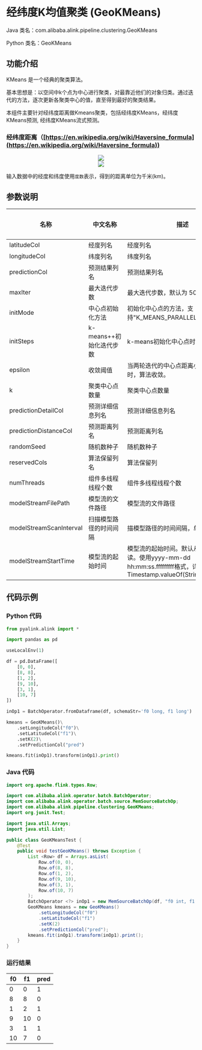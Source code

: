 # 经纬度K均值聚类 (GeoKMeans)
Java 类名：com.alibaba.alink.pipeline.clustering.GeoKMeans

Python 类名：GeoKMeans


## 功能介绍

KMeans 是一个经典的聚类算法。

基本思想是：以空间中k个点为中心进行聚类，对最靠近他们的对象归类。通过迭代的方法，逐次更新各聚类中心的值，直至得到最好的聚类结果。

本组件主要针对经纬度距离做Kmeans聚类，包括经纬度KMeans，经纬度KMeans预测, 经纬度KMeans流式预测。

### 经纬度距离（[https://en.wikipedia.org/wiki/Haversine_formula](https://en.wikipedia.org/wiki/Haversine_formula))
<div align=center><img src="https://img.alicdn.com/tfs/TB1WD.qa5_1gK0jSZFqXXcpaXXa-63-4.svg"></div>

<div align=center><img src="https://img.alicdn.com/tfs/TB1RRApa.Y1gK0jSZFMXXaWcVXa-33-6.svg"></div>

输入数据中的经度和纬度使用`度数`表示，得到的距离单位为千米(km)。

## 参数说明
| 名称 | 中文名称 | 描述 | 类型 | 是否必须？ | 默认值 |
| --- | --- | --- | --- | --- | --- |
| latitudeCol | 经度列名 | 经度列名 | String | ✓ |  |
| longitudeCol | 纬度列名 | 纬度列名 | String | ✓ |  |
| predictionCol | 预测结果列名 | 预测结果列名 | String | ✓ |  |
| maxIter | 最大迭代步数 | 最大迭代步数，默认为 50。 | Integer |  | 50 |
| initMode | 中心点初始化方法 | 初始化中心点的方法，支持"K_MEANS_PARALLEL"和"RANDOM" | String |  | "RANDOM" |
| initSteps | k-means++初始化迭代步数 | k-means初始化中心点时迭代的步数 | Integer |  | 2 |
| epsilon | 收敛阈值 | 当两轮迭代的中心点距离小于epsilon时，算法收敛。 | Double |  | 1.0E-4 |
| k | 聚类中心点数量 | 聚类中心点数量 | Integer |  | 2 |
| predictionDetailCol | 预测详细信息列名 | 预测详细信息列名 | String |  |  |
| predictionDistanceCol | 预测距离列名 | 预测距离列名 | String |  |  |
| randomSeed | 随机数种子 | 随机数种子 | Integer |  | 0 |
| reservedCols | 算法保留列名 | 算法保留列 | String[] |  | null |
| numThreads | 组件多线程线程个数 | 组件多线程线程个数 | Integer |  | 1 |
| modelStreamFilePath | 模型流的文件路径 | 模型流的文件路径 | String |  | null |
| modelStreamScanInterval | 扫描模型路径的时间间隔 | 描模型路径的时间间隔，单位秒 | Integer |  | 10 |
| modelStreamStartTime | 模型流的起始时间 | 模型流的起始时间。默认从当前时刻开始读。使用yyyy-mm-dd hh:mm:ss.fffffffff格式，详见Timestamp.valueOf(String s) | String |  | null |

## 代码示例
### Python 代码
```python
from pyalink.alink import *

import pandas as pd

useLocalEnv(1)

df = pd.DataFrame([
    [0, 0],
    [8, 8],
    [1, 2],
    [9, 10],
    [3, 1],
    [10, 7]
])

inOp1 = BatchOperator.fromDataframe(df, schemaStr='f0 long, f1 long')

kmeans = GeoKMeans()\
    .setLongitudeCol("f0")\
    .setLatitudeCol("f1")\
    .setK(2)\
    .setPredictionCol("pred")

kmeans.fit(inOp1).transform(inOp1).print()
```
### Java 代码
```java
import org.apache.flink.types.Row;

import com.alibaba.alink.operator.batch.BatchOperator;
import com.alibaba.alink.operator.batch.source.MemSourceBatchOp;
import com.alibaba.alink.pipeline.clustering.GeoKMeans;
import org.junit.Test;

import java.util.Arrays;
import java.util.List;

public class GeoKMeansTest {
	@Test
	public void testGeoKMeans() throws Exception {
		List <Row> df = Arrays.asList(
			Row.of(0, 0),
			Row.of(8, 8),
			Row.of(1, 2),
			Row.of(9, 10),
			Row.of(3, 1),
			Row.of(10, 7)
		);
		BatchOperator <?> inOp1 = new MemSourceBatchOp(df, "f0 int, f1 int");
		GeoKMeans kmeans = new GeoKMeans()
			.setLongitudeCol("f0")
			.setLatitudeCol("f1")
			.setK(2)
			.setPredictionCol("pred");
		kmeans.fit(inOp1).transform(inOp1).print();
	}
}
```
### 运行结果
f0|f1|pred
---|---|----
0|0|1
8|8|0
1|2|1
9|10|0
3|1|1
10|7|0



